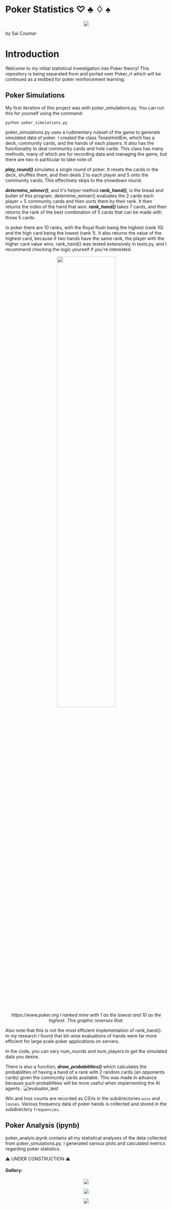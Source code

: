 # Poker Statistics ♡ ♣ ♢ ♠
<p align="center">
 <img size="100%" src="https://github.com/saiccoumar/Poker/assets/55699636/e0613b16-97a4-43d3-970c-a5d1f1a20f35">
</p>

by Sai Coumar

# Introduction
Welcome to my initial statistical investigation into Poker theory! This repository is being separated from and ported over Poker_rl which will be continued as a testbed for poker reinforcement learning. 


## Poker Simulations
My first iteration of this project was with poker_simulations.py. You can run this for yourself using the command:
```
python poker_simulations.py
```
poker_simulations.py uses a rudimentary ruleset of the game to generate simulated data of poker. I created the class TexasHoldEm, which has a deck, community cards, and the hands of each players. It also has the functionality to deal community cards and hole cards. This class has many methods, many of which are for recording data and managing the game, but there are two in particular to take note of.

***play_round()*** simulates a single round of poker. It resets the cards in the deck, shuffles them, and then deals 2 to each player and 5 onto the community cards; This effectively skips to the showdown round. 

***determine_winner()***, and it's helper method ***rank_hand()***, is the bread and butter of this program. determine_winner() evaluates the 2 cards each player + 5 community cards and then sorts them by their rank. It then returns the index of the hand that won. ***rank_hand()*** takes 7 cards, and then returns the rank of the best combination of 5 cards that can be made with those 5 cards. 

In poker there are 10 ranks, with the Royal flush being the highest (rank 10) and the high card being the lowest (rank 1). It also returns the value of the highest card, because if two hands have the same rank, the player with the higher card value wins. rank_hand() was tested extensively in tests.py, and I recommend checking the logic yourself if you're interested.
<p align="center">
  <img width="60%" height="auto" src="https://github.com/saiccoumar/Poker/assets/55699636/c83703ac-860c-4b66-bef3-3676b0e92ac9">
</p>
<p align="center">
  <em> https://www.poker.org </em>
 <em> I ranked mine with 1 as the lowest and 10 as the highest. This graphic reverses that.</em>
</p>
Also note that this is not the most efficient implementation of rank_hand(). In my research I found that bit-wise evaluations of hands were far more efficient for large scale poker applications on servers. 
   <br />

In the code, you can vary num_rounds and num_players to get the simulated data you desire.  

There is also a function, ***draw_probabilities()*** which calculates the probabilities of having a hand of a rank with 2 random cards (an opponents cards) given the community cards available. This was made in advance because such probabilities will be more useful when implementing the AI agents.. 
![evaluator_test](https://github.com/saiccoumar/Poker/assets/55699636/f3cd1263-12ea-4cc0-8f55-86751488ad87)

Win and loss counts are recorded as CSVs in the subdirectories `wins` and `losses`. Various frequency data of poker hands is collected and stored in the subdirectory `frequencies`.

## Poker Analysis (ipynb)
poker_analyis.ipynb contains all my statistical analyses of the data collected from poker_simulations.py. I generated various plots and calculated metrics regarding poker statistics.

:warning: UNDER CONSTRUCTION :warning:

#### Gallery:
<p align="center">
 <img size="100%" src="https://github.com/saiccoumar/Poker/assets/55699636/4a3591a7-10c3-4364-a16d-face2a3cff61">
</p>
<p align="center">
 <img size="100%" src="https://github.com/saiccoumar/Poker/assets/55699636/894bf6b3-a5e5-45fc-b738-bb1c19afbf5a">
</p>
<p align="center">
 <img size="100%" src="https://github.com/saiccoumar/Poker/assets/55699636/1f151d6c-b726-4de7-899f-16683ad42512">
</p>

